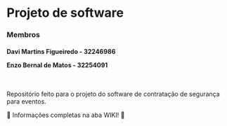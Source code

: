 <h1> Projeto de software </h1>

<h3> Membros </h3>
<h4> Davi Martins Figueiredo - 32246986

  Enzo Bernal de Matos - 32254091 </h4>
<br>

Repositório feito para o projeto do software de contratação de segurança para eventos.

📘 Informações completas na aba WIKI! 📘
